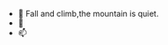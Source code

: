 
- 🌱 Fall and climb,the mountain is quiet.
- 💞️ 
- 📫 

<!---
sissy-xx/sissy-xx is a ✨ special ✨ repository because its `README.md` (this file) appears on your GitHub profile.
You can click the Preview link to take a look at your changes.
--->
